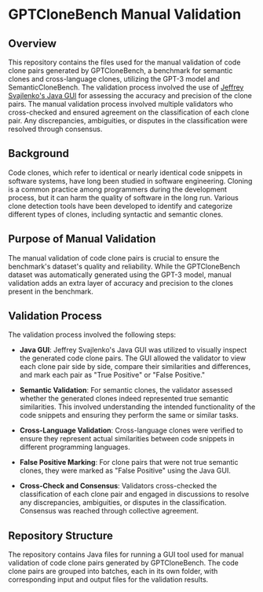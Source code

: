 # GPTCloneBench Manual Validation

## Overview

This repository contains the files used for the manual validation of code clone pairs generated by GPTCloneBench, a benchmark for semantic clones and cross-language clones, utilizing the GPT-3 model and SemanticCloneBench. The validation process involved the use of [Jeffrey Svajlenko's Java GUI](https://github.com/jeffsvajlenko/ValidateClones.git) for assessing the accuracy and precision of the clone pairs. The manual validation process involved multiple validators who cross-checked and ensured agreement on the classification of each clone pair. Any discrepancies, ambiguities, or disputes in the classification were resolved through consensus.

## Background

Code clones, which refer to identical or nearly identical code snippets in software systems, have long been studied in software engineering. Cloning is a common practice among programmers during the development process, but it can harm the quality of software in the long run. Various clone detection tools have been developed to identify and categorize different types of clones, including syntactic and semantic clones.

## Purpose of Manual Validation

The manual validation of code clone pairs is crucial to ensure the benchmark's dataset's quality and reliability. While the GPTCloneBench dataset was automatically generated using the GPT-3 model, manual validation adds an extra layer of accuracy and precision to the clones present in the benchmark.

## Validation Process

The validation process involved the following steps:

- **Java GUI**: Jeffrey Svajlenko's Java GUI was utilized to visually inspect the generated code clone pairs. The GUI allowed the validator to view each clone pair side by side, compare their similarities and differences, and mark each pair as "True Positive" or "False Positive."

- **Semantic Validation**: For semantic clones, the validator assessed whether the generated clones indeed represented true semantic similarities. This involved understanding the intended functionality of the code snippets and ensuring they perform the same or similar tasks.

- **Cross-Language Validation**: Cross-language clones were verified to ensure they represent actual similarities between code snippets in different programming languages.

- **False Positive Marking**: For clone pairs that were not true semantic clones, they were marked as "False Positive" using the Java GUI.

- **Cross-Check and Consensus**: Validators cross-checked the classification of each clone pair and engaged in discussions to resolve any discrepancies, ambiguities, or disputes in the classification. Consensus was reached through collective agreement.

## Repository Structure

The repository contains Java files for running a GUI tool used for manual validation of code clone pairs generated by GPTCloneBench. The code clone pairs are grouped into batches, each in its own folder, with corresponding input and output files for the validation results.
